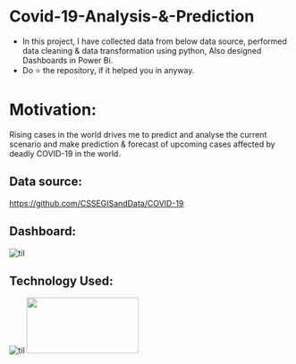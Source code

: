 # Covid-19-Analysis-&-Prediction
* In this project, I have collected data from below data source, performed data cleaning & data transformation using python, Also designed Dashboards in Power Bi. 
* Do ⭐ the repository, if it helped you in anyway.

# Motivation:

Rising cases in the world drives me to predict and analyse the current scenario and make prediction & forecast of upcoming cases affected by deadly COVID-19 in the world.

## Data source:
https://github.com/CSSEGISandData/COVID-19

## Dashboard:
![til](./Demo.gif)

## Technology Used:

![til](https://camo.githubusercontent.com/3cdf9577401a2c7dceac655bbd37fb2f3ee273a457bf1f2169c602fb80ca56f8/68747470733a2f2f666f7274686562616467652e636f6d2f696d616765732f6261646765732f6d6164652d776974682d707974686f6e2e737667)
<img src="https://i2.wp.com/learn.onemonth.com/wp-content/uploads/2019/07/image3-1.png?fit=756%2C277&ssl=1" width=200 height=100 />
